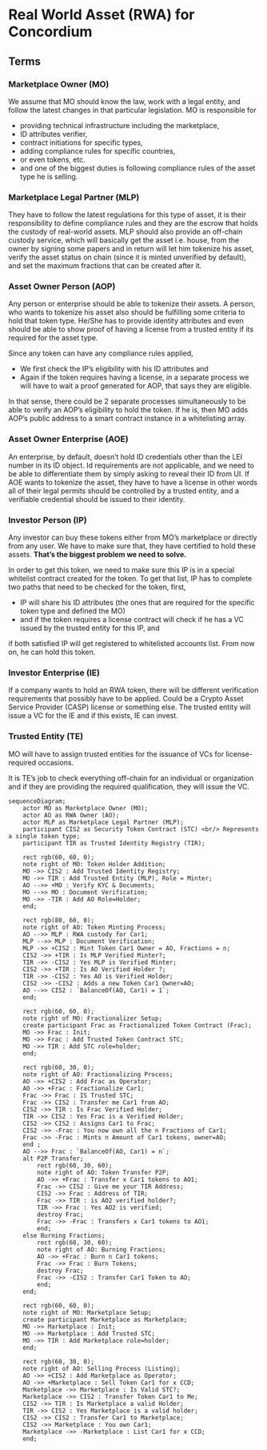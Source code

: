 # Real World Asset (RWA) for Concordium

## Terms

### Marketplace Owner (MO)

We assume that MO should know the law, work with a legal entity, and follow the latest changes in that particular legislation. MO is responsible for

* providing technical infrastructure including the marketplace,
* ID attributes verifier,
* contract initiations for specific types,
* adding compliance rules for specific countries,
* or even tokens, etc.
* and one of the biggest duties is following compliance rules of the asset type he is selling.

### Marketplace Legal Partner (MLP)

They have to follow the latest regulations for this type of asset,
it is their responsibility to define compliance rules and
they are the escrow that holds the custody of real-world assets.
MLP should also provide an off-chain custody service, which will basically get the asset i.e. house, from the owner by signing some papers and in return will let him tokenize his asset,
verify the asset status on chain (since it is minted unverified by default),
and set the maximum fractions that can be created after it.

### Asset Owner Person (AOP)

Any person or enterprise should be able to tokenize their assets. A person, who wants to tokenize his asset also should be fulfilling some criteria to hold that token type.
He/She has to provide identity attributes and
even should be able to show proof of having a license from a trusted entity if its required for the asset type.

Since any token can have any compliance rules applied,

* We first check the IP’s eligibility with his ID attributes and
* Again if the token requires having a license, in a separate process we will have to wait a proof generated for AOP, that says they are eligible.

In that sense, there could be 2 separate processes simultaneously to be able to verify an AOP’s eligibility to hold the token. If he is, then MO adds AOP’s public address to a smart contract instance in a whitelisting array.

### Asset Owner Enterprise (AOE)

An enterprise, by default, doesn’t hold ID credentials other than the LEI number in its ID object. Id requirements are not applicable, and we need to be able to differentiate them by simply asking to reveal their ID from UI. If AOE wants to tokenize the asset, they have to have a license in other words all of their legal permits should be controlled by a trusted entity, and a verifiable credential should be issued to their identity.

### Investor Person (IP)

Any investor can buy these tokens either from MO’s marketplace or directly from any user. We have to make sure that, they have certified to hold these assets. **That’s the biggest problem we need to solve.**

In order to get this token, we need to make sure this IP is in a special whitelist contract created for the token. To get that list, IP has to complete two paths that need to be checked for the token, first,

* IP will share his ID attributes (the ones that are required for the specific token type and defined the MO)
* and if the token requires a license contract will check if he has a VC issued by the trusted entity for this IP, and

if both satisfied IP will get registered to whitelisted accounts list. From now on, he can hold this token.

### Investor Enterprise (IE)

If a company wants to hold an RWA token, there will be different verification requirements that possibly have to be applied. Could be a Crypto Asset Service Provider (CASP) license or something else. The trusted entity will issue a VC for the IE and if this exists, IE can invest.

### Trusted Entity (TE)

MO will have to assign trusted entities for the issuance of VCs for license-required occasions.

It is TE’s job to check everything off-chain for an individual or organization and if they are providing the required qualification, they will issue the VC.

```mermaid
sequenceDiagram;
    actor MO as Marketplace Owner (MO);
    actor AO as RWA Owner (AO);
    actor MLP as Marketplace Legal Partner (MLP);
    participant CIS2 as Security Token Contract (STC) <br/> Represents a single token type;
    participant TIR as Trusted Identity Registry (TIR);

    rect rgb(60, 60, 0);
    note right of MO: Token Holder Addition;
    MO ->> CIS2 : Add Trusted Identity Registry;
    MO ->> TIR : Add Trusted Entity (MLP), Role = Minter;
    AO -->> +MO : Verify KYC & Documents;
    MO -->> MO : Document Verification;
    MO ->> -TIR : Add AO Role=Holder;
    end;

    rect rgb(80, 60, 0);
    note right of AO: Token Minting Process;
    AO -->> MLP : RWA custody for Car1;
    MLP -->> MLP : Document Verification;
    MLP ->> +CIS2 : Mint Token Car1 Owner = AO, Fractions = n;
    CIS2 ->> +TIR : Is MLP Verified Minter?;
    TIR ->> -CIS2 : Yes MLP is Verified Minter;
    CIS2 ->> +TIR : Is AO Verified Holder ?;
    TIR ->> -CIS2 : Yes AO is Verified Holder;
    CIS2 ->> -CIS2 : Adds a new Token Car1 Owner=AO;
    AO -->> CIS2 : `BalanceOf(AO, Car1) = 1`;
    end;

    rect rgb(60, 60, 0);
    note right of MO: Fractionalizer Setup;
    create participant Frac as Fractionalized Token Contract (Frac);
    MO ->> Frac : Init;
    MO ->> Frac : Add Trusted Token Contract STC;
    MO ->> TIR : Add STC role=holder;
    end;

    rect rgb(60, 30, 0);
    note right of AO: Fractionalizing Process;
    AO ->> +CIS2 : Add Frac as Operator;
    AO ->> +Frac : Fractionalize Car1;
    Frac ->> Frac : IS Trusted STC;
    Frac ->> CIS2 : Transfer me Car1 from AO;
    CIS2 ->> TIR : Is Frac Verified Holder;
    TIR ->> CIS2 : Yes Frac is a Verified Holder;
    CIS2 ->> CIS2 : Assigns Car1 to Frac;
    CIS2 ->> -Frac : You now own all the n Fractions of Car1;
    Frac ->> -Frac : Mints n Amount of Car1 tokens, owner=AO;
    end ;
    AO -->> Frac : `BalanceOf(AO, Car1) = n`;
    alt P2P Transfer;
        rect rgb(60, 30, 60);
        note right of AO: Token Transfer P2P;
        AO ->> +Frac : Transfer x Car1 tokens to AO1;
        Frac ->> CIS2 : Give me your TIR Address;
        CIS2 ->> Frac : Address of TIR;
        Frac ->> TIR : is AO2 verified holder?;
        TIR ->> Frac : Yes AO2 is verified;
        destroy Frac;
        Frac ->> -Frac : Transfers x Car1 tokens to AO1;
        end;
    else Burning Fractions;
        rect rgb(60, 30, 60);
        note right of AO: Burning Fractions;
        AO ->> +Frac : Burn n Car1 tokens;
        Frac ->> Frac : Burn Tokens;
        destroy Frac;
        Frac ->> -CIS2 : Transfer Car1 Token to AO;
        end;
    end;

    rect rgb(60, 60, 0);
    note right of MO: Marketplace Setup;
    create participant Marketplace as Marketplace;
    MO ->> Marketplace : Init;
    MO ->> Marketplace : Add Trusted STC;
    MO ->> TIR : Add Marketplace role=holder;
    end;

    rect rgb(60, 30, 0);
    note right of AO: Selling Process (Listing);
    AO ->> +CIS2 : Add Marketplace as Operator;
    AO ->> +Marketplace : Sell Token Car1 for x CCD;
    Marketplace ->> Marketplace : Is Valid STC?;
    Marketplace ->> CIS2 : Transfer Token Car1 to Me;
    CIS2 ->> TIR : Is Marketplace a valid Holder;
    TIR ->> CIS2 : Yes Marketplace is a valid holder;
    CIS2 ->> CIS2 : Transfer Car1 to Marketplace;
    CIS2 ->> Marketplace : You own Car1;
    Marketplace ->> -Marketplace : List Car1 for x CCD;
    end;
```
